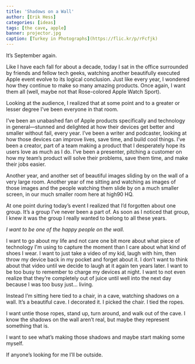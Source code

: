 ```yaml
---
title: 'Shadows on a Wall'
author: [Erik Hess]
categories: [ideas]
tags: [the cave, apple]
banner: projector.jpg
caption: [Turkey in Photographs](https://flic.kr/p/rFcfjk)
---
```



It’s September again.

Like I have each fall for about a decade, today I sat in the office surrounded by friends and fellow tech geeks, watching another beautifully executed Apple event evolve to its logical conclusion. Just like every year, I wondered how they continue to make so many amazing products. Once again, I want them all (well, maybe not that Rose-colored Apple Watch Sport).

Looking at the audience, I realized that at some point and to a greater or lesser degree I’ve been everyone in that room.

I’ve been an unabashed fan of Apple products specifically and technology in general&mdash;stunned and delighted at how their devices get better and smaller without fail, every year. I’ve been a writer and podcaster, looking at how those devices can improve lives, save time, and build cool things. I’ve been a creator, part of a team making a product that I desperately hope its users love as much as I do. I’ve been a presenter, pitching a customer on how my team’s product will solve their problems, save them time, and make their jobs easier.

Another year, and another set of beautiful images sliding by on the wall of a very large room. Another year of me sitting and watching as images of those images and the people watching them slide by on a much smaller screen, in our much smaller room here at high90 HQ.

At one point during today’s event I realized that I’d forgotten about one group. It’s a group I’ve never been a part of. As soon as I noticed that group, I knew it was the group I really wanted to belong to all these years.

*I want to be one of the happy people on the wall.*

I want to go about my life and not care one bit more about what piece of technology I'm using to capture the moment than I care about what kind of shoes I wear. I want to just take a video of my kid, laugh with him, then throw my device back in my pocket and forget about it. I don’t want to think about that video until we decide to laugh at it again ten years later. I want to be too busy to remember to charge my devices at night. I want to not even realize that they’re completely out of juice until well into the next day because I was too busy just… living.

Instead I’m sitting here tied to a chair, in a cave, watching shadows on a wall. It’s a beautiful cave. I decorated it. I picked the chair. I tied the ropes.

I want untie those ropes, stand up, turn around, and walk out of the cave. I know the shadows on the wall aren’t real, but maybe they represent something that is.

I want to see what’s making those shadows and maybe start making some myself.

If anyone’s looking for me I’ll be outside.
